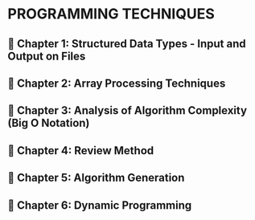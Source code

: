 #           PROGRAMMING TECHNIQUES
## 📕 Chapter 1: Structured Data Types - Input and Output on Files
## 📕 Chapter 2: Array Processing Techniques
## 📕 Chapter 3: Analysis of Algorithm Complexity (Big O Notation)
## 📕 Chapter 4: Review Method
## 📕 Chapter 5: Algorithm Generation
## 📕 Chapter 6: Dynamic Programming

